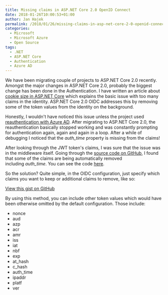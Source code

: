 ```yaml
---
title: Missing claims in ASP.NET Core 2.0 OpenID Connect
date: 2018-01-26T10:00:53+01:00
author: Jan Hajek
permalink: /2018/01/26/missing-claims-in-asp-net-core-2-0-openid-connect/
categories:
  - Microsoft
  - Microsoft Azure
  - Open Source
tags:
  - .NET
  - ASP.NET Core
  - Authentication
  - Azure AD
---
```


<p>We have been migrating couple of projects to ASP.NET Core 2.0 recently. Amongst the major changes in ASP.NET Core 2.0, probably the biggest change has been done in the Authentication. I have written an article about <a href="https://hajekj.net/2017/03/20/cookie-size-and-cookie-authentication-in-asp-net-core/">cookie size in ASP.NET Core</a>&nbsp;which explains the basic issue with too many claims in the identity. ASP.NET Core 2.0 OIDC addresses this by removing some of the token values from the identity on the background.</p>

<!--more-->

<p>Honestly, I wouldn't have noticed this issue unless the project used <a href="https://hajekj.net/2017/03/06/forcing-reauthentication-with-azure-ad/">reauthentication with Azure AD</a>. After migrating to ASP.NET Core 2.0, the reauthentication basically stopped working and was constantly prompting for authentication again, again and again in a loop. After a while of debugging I noticed that the&nbsp;<em>auth_time</em> property is missing from the claims!</p>

<p>After looking through the JWT token's claims, I was sure that the issue was in the middleware itself. Going through the <a href="https://github.com/aspnet/Security/">source code on GitHub</a>, I found that some of the claims are being automatically removed including&nbsp;<em>auth_time</em>. You can see the code <a href="https://github.com/aspnet/Security/blob/dev/src/Microsoft.AspNetCore.Authentication.OpenIdConnect/OpenIdConnectOptions.cs#L58">here</a>.</p>

<p>So the solution? Quite simple, in the OIDC configuration, just specify which claims you want to keep or additional claims to remove, like so:</p>
<div class="wp-block-coblocks-gist"><script src="https://gist.github.com/hajekj/17ab3a7a18b1ad545ff000252dc35451.js?file=570-1.cs"></script><noscript><a href="https://gist.github.com/hajekj/17ab3a7a18b1ad545ff000252dc35451#file-570-1-cs">View this gist on GitHub</a></noscript></div>

<p>By using this method, you can include other token values which would have been otherwise omitted by the default configuration. Those include:</p>

<ul><li>nonce</li><li>aud</li><li>azp</li><li>acr</li><li>amr</li><li>iss</li><li>iat</li><li>nbf</li><li>exp</li><li>at_hash</li><li>c_hash</li><li>auth_time</li><li>ipaddr</li><li>platf</li><li>ver</li></ul>
